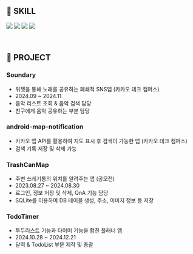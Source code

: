 ## :pushpin: SKILL
<img src="https://img.shields.io/badge/Kotlin-7F38EC?style=flat-square&logo=Kotlin&logoColor=white"/> <img src="https://img.shields.io/badge/Android Studio-009900?style=flat-square&logo=Android&logoColor=white"/>
<img src="https://img.shields.io/badge/MVVM-FFD94D?style=flat-square&logo=MVVM&logoColor=white"/>
<img src="https://img.shields.io/badge/C/C++-2196F3?style=flat-square&logo=C++&logoColor=white"/>

<br/>

## :pushpin: PROJECT

### Soundary
- 위젯을 통해 노래를 공유하는 폐쇄적 SNS앱 (카카오 테크 캠퍼스)
- 2024.09 ~ 2024.11
- 음악 리스트 조회 & 음악 검색 담당
- 친구에게 음악 공유하는 부분 담당

### android-map-notification
- 카카오 맵 API를 활용하여 지도 표시 후 검색이 가능한 앱 (카카오 테크 캠퍼스)
- 검색 기록 저장 및 삭제 가능

### TrashCanMap
- 주변 쓰레기통의 위치를 알려주는 앱 (공모전)
- 2023.08.27 ~ 2024.08.30
- 로그인, 정보 저장 및 삭제, QnA 기능 담당
- SQLite를 이용하여 DB 테이블 생성, 주소, 이미지 정보 등 저장

### TodoTimer
- 투두리스트 기능과 타이머 기능을 합친 플래너 앱
- 2024.10.28 ~ 2024.12.21
- 달력 & TodoList 부분 제작 및 총괄



<!--
**anyooin/anyooin** is a ✨ _special_ ✨ repository because its `README.md` (this file) appears on your GitHub profile.

Here are some ideas to get you started:

- 🔭 I’m currently working on ...
- 🌱 I’m currently learning ...
- 👯 I’m looking to collaborate on ...
- 🤔 I’m looking for help with ...
- 💬 Ask me about ...
- 📫 How to reach me: ...
- 😄 Pronouns: ...
- ⚡ Fun fact: ...
-->
